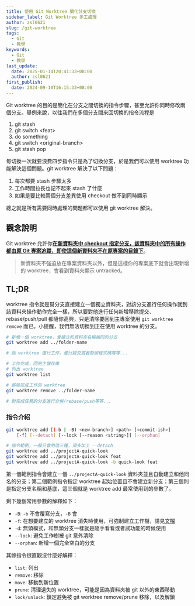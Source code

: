 ```yaml
---
title: 使用 Git Worktree 簡化分支切換
sidebar_label: Git Worktree 多工處理
author: zsl0621
slug: /git-worktree
tags:
  - Git
  - 教學
keywords:
  - Git
  - 教學
last_update:
  date: 2025-01-14T20:41:33+08:00
  author: zsl0621
first_publish:
  date: 2024-09-10T16:15:33+08:00
---
```


Git worktree 的目的是簡化在分支之間切換的指令步驟，甚至允許你同時修改兩個分支。舉例來說，以往我們在多個分支間來回切換的指令流程是

1. git stash
2. git switch \<feat\>
3. do something
4. git switch \<original-branch\>
5. git stash pop

每切換一次就要浪費四步指令只是為了切換分支，於是我們可以使用 worktree 功能解決這個問題。git worktree 解決了以下問題：

1. 每次都要 stash 步驟太多
2. 工作時間拉長也記不起來 stash 了什麼
3. 如果是要比較兩個分支差異使用 checkout 做不到同時顯示

總之就是所有需要同時處理的問題都可以使用 git worktree 解決。

## 觀念說明

Git worktree 允許你<u>**在新資料夾中 checkout 指定分支，該資料夾中的所有操作都由原 Git 專案追蹤，即使這個新資料夾不在原專案的目錄下**</u>。

> 新資料夾不強迫放在專案資料夾以外，但是這樣你的專案底下就會出現新增的 worktree，會看到資料夾顯示 untracked。

## TL;DR

worktree 指令就是幫分支直接建立一個獨立資料夾，對該分支進行任何操作就到該資料夾操作動作完全一樣，所以要對他進行任何新增移除提交、rebase/push/pull 都隨你高興，只是清除要回到主專案使用 `git worktree remove` 而已。小提醒，我們無法切換到正在使用 worktree 的分支。

```sh
# 新增一個 worktree，會建立和資料夾名稱相同的分支
git worktree add ../folder-name

# 到 worktree 進行工作，進行提交或者對照程式碼等等...

# 工作完成，回到主儲存庫
# 列出 worktree
git worktree list

# 移除完成工作的 worktree
git worktree remove ../folder-name

# 對完成任務的分支進行合併/rebase/push等等...
```

### 指令介紹

```sh
git worktree add [(-b | -B) <new-branch>] <path> [<commit-ish>]
    [-f] [--detach] [--lock [--reason <string>]] [--orphan] 

# 指令範例，一般只會用這三種，頂多加上 --detach
git worktree add ../projectA-quick-look
git worktree add ../projectA-quick-look feat
git worktree add ../projectA-quick-look -b quick-look feat
```

第一個範例指令會建立一個 `../projectA-quick-look` 資料夾並且自動建立和他同名的分支；第二個範例指令指定 worktree 起始位置且不會建立新分支；第三個則是指定分支名稱和基底，這三個就是 worktree add 最常使用到的參數了。

剩下幾個常用參數的解釋如下：

- `-B`: `-b` 不會覆寫分支，`-B` 會
- `-f`: 在想要建立的 worktree 消失時使用，可強制建立工作樹，請見[文檔](https://git-scm.com/docs/git-worktree#Documentation/git-worktree.txt--f)
- `-d`: 無頭模式，和無頭分支一樣就是隨手看看或者試功能的時候使用
- `--lock`: 避免工作樹被 git 意外清除
- `--orphan`: 新增一個完全空白的分支

其餘指令很直觀沒什麼好解釋：

- `list`: 列出
- `remove`: 移除
- `move`: 移動到新位置
- `prune`: 清理遺失的 worktree，可能是因為資料夾被 git 以外的東西移動
- `lock/unlock`: 鎖定避免被 git worktree remove/prune 移除，以及解鎖
